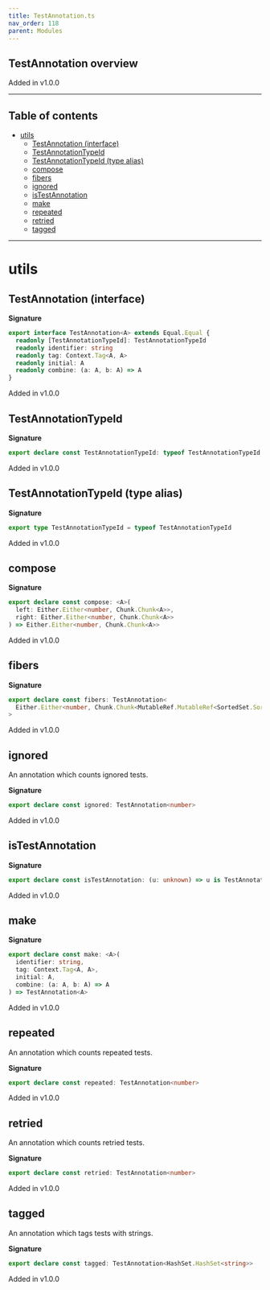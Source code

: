 ```yaml
---
title: TestAnnotation.ts
nav_order: 118
parent: Modules
---
```


## TestAnnotation overview

Added in v1.0.0

---

<h2 class="text-delta">Table of contents</h2>

- [utils](#utils)
  - [TestAnnotation (interface)](#testannotation-interface)
  - [TestAnnotationTypeId](#testannotationtypeid)
  - [TestAnnotationTypeId (type alias)](#testannotationtypeid-type-alias)
  - [compose](#compose)
  - [fibers](#fibers)
  - [ignored](#ignored)
  - [isTestAnnotation](#istestannotation)
  - [make](#make)
  - [repeated](#repeated)
  - [retried](#retried)
  - [tagged](#tagged)

---

# utils

## TestAnnotation (interface)

**Signature**

```ts
export interface TestAnnotation<A> extends Equal.Equal {
  readonly [TestAnnotationTypeId]: TestAnnotationTypeId
  readonly identifier: string
  readonly tag: Context.Tag<A, A>
  readonly initial: A
  readonly combine: (a: A, b: A) => A
}
```

Added in v1.0.0

## TestAnnotationTypeId

**Signature**

```ts
export declare const TestAnnotationTypeId: typeof TestAnnotationTypeId
```

Added in v1.0.0

## TestAnnotationTypeId (type alias)

**Signature**

```ts
export type TestAnnotationTypeId = typeof TestAnnotationTypeId
```

Added in v1.0.0

## compose

**Signature**

```ts
export declare const compose: <A>(
  left: Either.Either<number, Chunk.Chunk<A>>,
  right: Either.Either<number, Chunk.Chunk<A>>
) => Either.Either<number, Chunk.Chunk<A>>
```

Added in v1.0.0

## fibers

**Signature**

```ts
export declare const fibers: TestAnnotation<
  Either.Either<number, Chunk.Chunk<MutableRef.MutableRef<SortedSet.SortedSet<Fiber.RuntimeFiber<unknown, unknown>>>>>
>
```

Added in v1.0.0

## ignored

An annotation which counts ignored tests.

**Signature**

```ts
export declare const ignored: TestAnnotation<number>
```

Added in v1.0.0

## isTestAnnotation

**Signature**

```ts
export declare const isTestAnnotation: (u: unknown) => u is TestAnnotation<unknown>
```

Added in v1.0.0

## make

**Signature**

```ts
export declare const make: <A>(
  identifier: string,
  tag: Context.Tag<A, A>,
  initial: A,
  combine: (a: A, b: A) => A
) => TestAnnotation<A>
```

Added in v1.0.0

## repeated

An annotation which counts repeated tests.

**Signature**

```ts
export declare const repeated: TestAnnotation<number>
```

Added in v1.0.0

## retried

An annotation which counts retried tests.

**Signature**

```ts
export declare const retried: TestAnnotation<number>
```

Added in v1.0.0

## tagged

An annotation which tags tests with strings.

**Signature**

```ts
export declare const tagged: TestAnnotation<HashSet.HashSet<string>>
```

Added in v1.0.0
